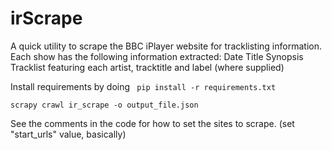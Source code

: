 # irScrape

A quick utility to scrape the BBC iPlayer website for tracklisting information.
Each show has the following information extracted:
Date
Title
Synopsis
Tracklist featuring each artist, tracktitle and label (where supplied)

Install requirements by doing ``` pip install -r requirements.txt```

``` scrapy crawl ir_scrape -o output_file.json ```

See the comments in the code for how to set the sites to scrape.
(set "start_urls" value, basically)
